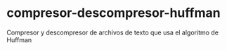# compresor-descompresor-huffman
Compresor y descompresor de archivos de texto que usa el algoritmo de Huffman
